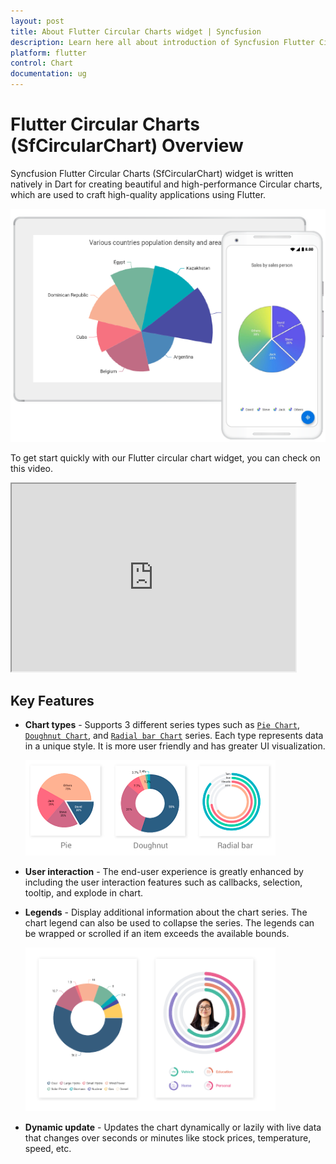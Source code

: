 ```yaml
---
layout: post
title: About Flutter Circular Charts widget | Syncfusion
description: Learn here all about introduction of Syncfusion Flutter Circular Charts (SfCircularChart) widget, its features, and more.
platform: flutter
control: Chart
documentation: ug
---
```


# Flutter Circular Charts (SfCircularChart) Overview

Syncfusion Flutter Circular Charts (SfCircularChart) widget is written natively in Dart for creating beautiful and high-performance Circular charts, which are used to craft high-quality applications using Flutter.

![Overview Flutter chart](images/overview/overview.png)

To get start quickly with our Flutter circular chart widget, you can check on this video.

<style>#flutterChartVideoTutorial{width : 90% !important; height: 300px !important }</style>
<iframe id='flutterChartVideoTutorial' src='https://www.youtube.com/embed/FwUSJtv-3NY'></iframe>

## Key Features

* **Chart types** - Supports 3 different series types such as [`Pie Chart`](https://www.syncfusion.com/flutter-widgets/flutter-charts/chart-types/pie-chart), [`Doughnut Chart`](https://www.syncfusion.com/flutter-widgets/flutter-charts/chart-types/doughnut-chart), and [`Radial bar Chart`](https://www.syncfusion.com/flutter-widgets/flutter-charts/chart-types/radial-bar-chart) series. Each type represents data in a unique style. It is more user friendly and has greater UI visualization.

  ![Chart Types](images/overview/chart_types_circular.png)

* **User interaction** - The end-user experience is greatly enhanced by including the user interaction features such as callbacks, selection, tooltip, and explode in chart. 

* **Legends** - Display additional information about the chart series. The chart legend can also be used to collapse the series. The legends can be wrapped or scrolled if an item exceeds the available bounds. 

  ![Legend](images/overview/chart_legend_circular.png)

* **Dynamic update** - Updates the chart dynamically or lazily with live data that changes over seconds or minutes like stock prices, temperature, speed, etc.

